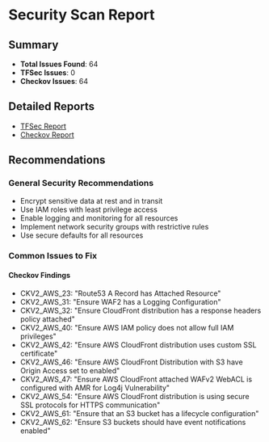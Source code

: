 # Security Scan Report

## Summary
- **Total Issues Found**: 64
- **TFSec Issues**: 0
- **Checkov Issues**: 64

## Detailed Reports
- [TFSec Report](tfsec_report.md)
- [Checkov Report](checkov_report.txt)

## Recommendations
### General Security Recommendations
- Encrypt sensitive data at rest and in transit
- Use IAM roles with least privilege access
- Enable logging and monitoring for all resources
- Implement network security groups with restrictive rules
- Use secure defaults for all resources

### Common Issues to Fix
#### Checkov Findings
- CKV2_AWS_23: "Route53 A Record has Attached Resource"
- CKV2_AWS_31: "Ensure WAF2 has a Logging Configuration"
- CKV2_AWS_32: "Ensure CloudFront distribution has a response headers policy attached"
- CKV2_AWS_40: "Ensure AWS IAM policy does not allow full IAM privileges"
- CKV2_AWS_42: "Ensure AWS CloudFront distribution uses custom SSL certificate"
- CKV2_AWS_46: "Ensure AWS CloudFront Distribution with S3 have Origin Access set to enabled"
- CKV2_AWS_47: "Ensure AWS CloudFront attached WAFv2 WebACL is configured with AMR for Log4j Vulnerability"
- CKV2_AWS_54: "Ensure AWS CloudFront distribution is using secure SSL protocols for HTTPS communication"
- CKV2_AWS_61: "Ensure that an S3 bucket has a lifecycle configuration"
- CKV2_AWS_62: "Ensure S3 buckets should have event notifications enabled"
